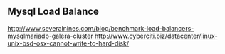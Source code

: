 ## Mysql Load Balance

<http://www.severalnines.com/blog/benchmark-load-balancers-mysqlmariadb-galera-cluster>
<http://www.cyberciti.biz/datacenter/linux-unix-bsd-osx-cannot-write-to-hard-disk/>
